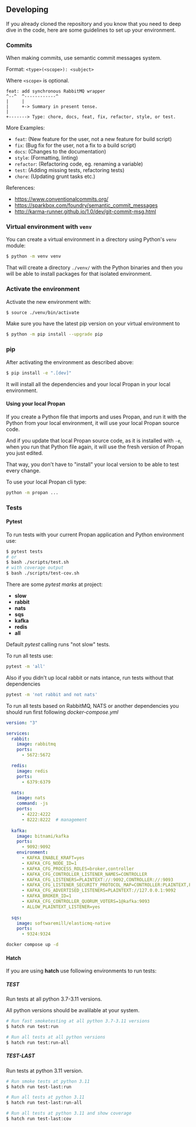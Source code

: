 ## Developing

If you already cloned the repository and you know that you need to deep dive in the code, here are some guidelines to set up your environment.

### Commits

When making commits, use semantic commit messages system.

Format: `<type>(<scope>): <subject>`

Where `<scope>` is optional.

```
feat: add synchronous RabbitMQ wrapper
^--^  ^------------^
|     |
|     +-> Summary in present tense.
|
+-------> Type: chore, docs, feat, fix, refactor, style, or test.
```

More Examples:

- `feat`: (New feature for the user, not a new feature for build script)
- `fix`: (Bug fix for the user, not a fix to a build script)
- `docs`: (Changes to the documentation)
- `style`: (Formatting, linting)
- `refactor`: (Refactoring code, eg. renaming a variable)
- `test`: (Adding missing tests, refactoring tests)
- `chore`: (Updating grunt tasks etc.)

References:

- https://www.conventionalcommits.org/
- https://sparkbox.com/foundry/semantic_commit_messages
- http://karma-runner.github.io/1.0/dev/git-commit-msg.html

### Virtual environment with `venv`

You can create a virtual environment in a directory using Python's `venv` module:

```bash
$ python -m venv venv
```

That will create a directory `./venv/` with the Python binaries and then you will be able to install packages for that isolated environment.

### Activate the environment

Activate the new environment with:

```bash
$ source ./venv/bin/activate
```

Make sure you have the latest pip version on your virtual environment to 
```bash
$ python -m pip install --upgrade pip
```

### pip

After activating the environment as described above:

```bash
$ pip install -e ".[dev]"
```

It will install all the dependencies and your local Propan in your local environment.

#### Using your local Propan

If you create a Python file that imports and uses Propan, and run it with the Python from your local environment, it will use your local Propan source code.

And if you update that local Propan source code, as it is installed with `-e`, when you run that Python file again, it will use the fresh version of Propan you just edited.

That way, you don't have to "install" your local version to be able to test every change.

To use your local Propan cli type:

```bash
python -m propan ...
```

### Tests

#### Pytest

To run tests with your current Propan application and Python environment use:

```bash
$ pytest tests
# or
$ bash ./scripts/test.sh
# with coverage output
$ bash ./scripts/test-cov.sh
```

There are some *pytest marks* at project:

* **slow**
* **rabbit**
* **nats**
* **sqs**
* **kafka**
* **redis**
* **all**

Default *pytest* calling runs "not slow" tests.

To run all tests use:

```bash
pytest -m 'all'
```

Also if you didn't up local rabbit or nats intance, run tests without that dependencies

```bash
pytest -m 'not rabbit and not nats'
```

To run all tests based on RabbitMQ, NATS or another dependencies you should run first following *docker-compose.yml*

```yaml
version: "3"

services:
  rabbit:
    image: rabbitmq
    ports:
      - 5672:5672

  redis:
    image: redis
    ports:
      - 6379:6379

  nats:
    image: nats
    command: -js
    ports:
      - 4222:4222
      - 8222:8222  # management
  
  kafka:
    image: bitnami/kafka
    ports:
      - 9092:9092
    environment:
      - KAFKA_ENABLE_KRAFT=yes
      - KAFKA_CFG_NODE_ID=1
      - KAFKA_CFG_PROCESS_ROLES=broker,controller
      - KAFKA_CFG_CONTROLLER_LISTENER_NAMES=CONTROLLER
      - KAFKA_CFG_LISTENERS=PLAINTEXT://:9092,CONTROLLER://:9093
      - KAFKA_CFG_LISTENER_SECURITY_PROTOCOL_MAP=CONTROLLER:PLAINTEXT,PLAINTEXT:PLAINTEXT
      - KAFKA_CFG_ADVERTISED_LISTENERS=PLAINTEXT://127.0.0.1:9092
      - KAFKA_BROKER_ID=1
      - KAFKA_CFG_CONTROLLER_QUORUM_VOTERS=1@kafka:9093
      - ALLOW_PLAINTEXT_LISTENER=yes
  
  sqs:
    image: softwaremill/elasticmq-native
    ports:
      - 9324:9324
```

```bash
docker compose up -d
```

#### Hatch

If you are using **hatch** use following environments to run tests:

##### **TEST**

Run tests at all python 3.7-3.11 versions.

All python versions should be avalilable at your system.

```bash
# Run fast smoketesting at all python 3.7-3.11 versions
$ hatch run test:run

# Run all tests at all python versions
$ hatch run test:run-all
```

##### **TEST-LAST**

Run tests at python 3.11 version.

```bash
# Run smoke tests at python 3.11
$ hatch run test-last:run

# Run all tests at python 3.11
$ hatch run test-last:run-all

# Run all tests at python 3.11 and show coverage
$ hatch run test-last:cov
```
